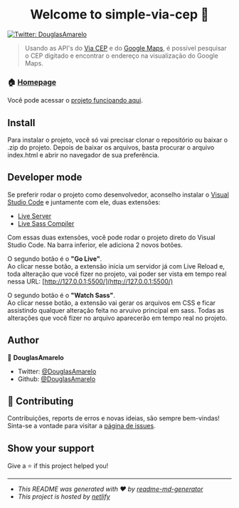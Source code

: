 <h1 align="center">Welcome to simple-via-cep 👋</h1>
<p>
  <a href="https://twitter.com/DouglasAmarelo" target="_blank">
    <img alt="Twitter: DouglasAmarelo" src="https://img.shields.io/twitter/follow/DouglasAmarelo.svg?style=social" />
  </a>
</p>

> Usando as API's do [Via CEP](https://viacep.com.br) e do [Google Maps](https://developers.google.com/maps/documentation/?hl=pt-br), é possível pesquisar o CEP digitado e encontrar o endereço na visualização do Google Maps.

### 🏠 [Homepage](https://douglas-lopes-simple-via-cep.netlify.com/)
Você pode acessar o [projeto funcioando aqui](https://douglas-lopes-simple-via-cep.netlify.com/).

## Install
Para instalar o projeto, você só vai precisar clonar o repositório ou baixar o .zip do projeto.
Depois de baixar os arquivos, basta procurar o arquivo index.html e abrir no navegador de sua preferência.


## Developer mode
Se preferir rodar o projeto como desenvolvedor, aconselho instalar o [Visual Studio Code](https://code.visualstudio.com) e juntamente com ele, duas extensões:

- [Live Server](https://marketplace.visualstudio.com/items?itemName=ritwickdey.LiveServer)
- [Live Sass Compiler](https://marketplace.visualstudio.com/items?itemName=ritwickdey.live-sass)

Com essas duas extensões, você pode rodar o projeto direto do Visual Studio Code.
Na barra inferior, ele adiciona 2 novos botões.

O segundo botão é o **"Go Live"**.<br />
Ao clicar nesse botão, a extensão inicia um servidor já com Live Reload e, toda alteração que você fizer no projeto, vai poder ser vista em tempo real nessa URL: [http://127.0.0.1:5500/](http://127.0.0.1:5500/)

O segundo botão é o **"Watch Sass"**.<br />
Ao clicar nesse botão, a extensão vai gerar os arquivos em CSS e ficar assistindo qualquer alteração feita no arvuivo principal em sass.
Todas as alterações que você fizer no arquivo aparecerão em tempo real no projeto.


## Author

👤 **DouglasAmarelo**

* Twitter: [@DouglasAmarelo](https://twitter.com/DouglasAmarelo)
* Github: [@DouglasAmarelo](https://github.com/DouglasAmarelo)

## 🤝 Contributing

Contribuições, reports de erros e novas ideias, são sempre bem-vindas!<br />
Sinta-se a vontade para visitar a [página de issues](https://github.com/DouglasAmarelo/simple-via-cep/issues).

## Show your support

Give a ⭐️ if this project helped you!

***
- _This README was generated with ❤️ by [readme-md-generator](https://github.com/kefranabg/readme-md-generator)_
- _This project is hosted by [netlify](https://www.netlify.com)_
